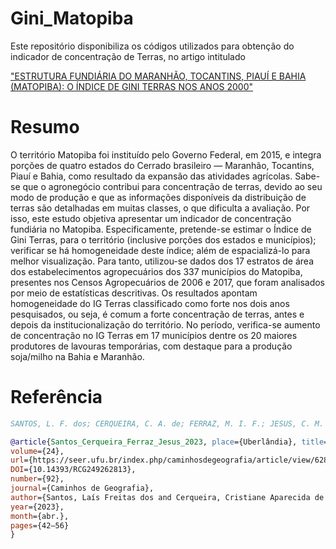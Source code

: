 # Gini_Matopiba
Este repositório disponibiliza os códigos utilizados para obtenção do indicador de concentração de Terras, no artigo intitulado 

["ESTRUTURA FUNDIÁRIA DO MARANHÃO, TOCANTINS, PIAUÍ E BAHIA (MATOPIBA): O ÍNDICE DE GINI TERRAS NOS ANOS 2000"]( https://doi.org/10.14393/RCG249262813)

# Resumo 
O território Matopiba foi instituído pelo Governo Federal, em 2015, e integra porções de quatro estados do Cerrado brasileiro — Maranhão, Tocantins, Piauí e Bahia, como resultado da expansão das atividades agrícolas. Sabe-se que o agronegócio contribui para concentração de terras, devido ao seu modo de produção e que as informações disponíveis da distribuição de terras são detalhadas em muitas classes, o que dificulta a avaliação. Por isso, este estudo objetiva apresentar um indicador de concentração fundiária no Matopiba. Especificamente, pretende-se estimar o Índice de Gini Terras, para o território (inclusive porções dos estados e municípios); verificar se há homogeneidade deste índice; além de espacializá-lo para melhor visualização. Para tanto, utilizou-se dados dos 17 estratos de área dos estabelecimentos agropecuários dos 337 municípios do Matopiba, presentes nos Censos Agropecuários de 2006 e 2017, que foram analisados por meio de estatísticas descritivas. Os resultados apontam homogeneidade do IG Terras classificado como forte nos dois anos pesquisados, ou seja, é comum a forte concentração de terras, antes e depois da institucionalização do território. No período, verifica-se aumento de concentração no IG Terras em 17 municípios dentre os 20 maiores produtores de lavouras temporárias, com destaque para a produção soja/milho na Bahia e Maranhão.

# Referência

```bibtex
SANTOS, L. F. dos; CERQUEIRA, C. A. de; FERRAZ, M. I. F.; JESUS, C. M. de. ESTRUTURA FUNDIÁRIA DO MARANHÃO, TOCANTINS, PIAUÍ E BAHIA (MATOPIBA): O ÍNDICE DE GINI TERRAS NOS ANOS 2000. Caminhos de Geografia, Uberlândia, v. 24, n. 92, p. 42–56, 2023. DOI: 10.14393/RCG249262813. Disponível em: https://seer.ufu.br/index.php/caminhosdegeografia/article/view/62813. Acesso em: 28 set. 2024.
```


```bibtex
@article{Santos_Cerqueira_Ferraz_Jesus_2023, place={Uberlândia}, title={ESTRUTURA FUNDIÁRIA DO MARANHÃO, TOCANTINS, PIAUÍ E BAHIA (MATOPIBA): O ÍNDICE DE GINI TERRAS NOS ANOS 2000}, 
volume={24}, 
url={https://seer.ufu.br/index.php/caminhosdegeografia/article/view/62813}, 
DOI={10.14393/RCG249262813}, 
number={92}, 
journal={Caminhos de Geografia}, 
author={Santos, Laís Freitas dos and Cerqueira, Cristiane Aparecida de and Ferraz, Marcelo Inácio Ferreira and Jesus, Clesio Marcelino de}, 
year={2023}, 
month={abr.}, 
pages={42–56}
}
```
